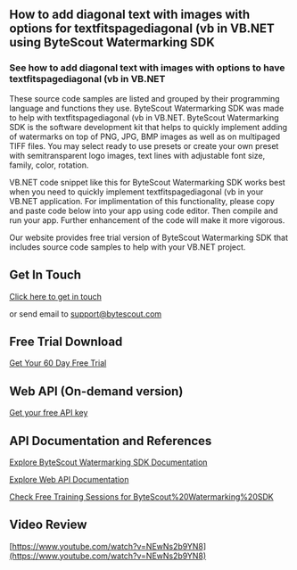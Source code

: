 ## How to add diagonal text with images with options for textfitspagediagonal (vb in VB.NET using ByteScout Watermarking SDK

### See how to add diagonal text with images with options to have textfitspagediagonal (vb in VB.NET

These source code samples are listed and grouped by their programming language and functions they use. ByteScout Watermarking SDK was made to help with textfitspagediagonal (vb in VB.NET. ByteScout Watermarking SDK is the software development kit that helps to quickly implement adding of watermarks on top of PNG, JPG, BMP images as well as on multipaged TIFF files. You may select ready to use presets or create your own preset with semitransparent logo images, text lines with adjustable font size, family, color, rotation.

VB.NET code snippet like this for ByteScout Watermarking SDK works best when you need to quickly implement textfitspagediagonal (vb in your VB.NET application. For implimentation of this functionality, please copy and paste code below into your app using code editor. Then compile and run your app. Further enhancement of the code will make it more vigorous.

Our website provides free trial version of ByteScout Watermarking SDK that includes source code samples to help with your VB.NET project.

## Get In Touch

[Click here to get in touch](https://bytescout.zendesk.com/hc/en-us/requests/new?subject=ByteScout%20Watermarking%20SDK%20Question)

or send email to [support@bytescout.com](mailto:support@bytescout.com?subject=ByteScout%20Watermarking%20SDK%20Question) 

## Free Trial Download

[Get Your 60 Day Free Trial](https://bytescout.com/download/web-installer?utm_source=github-readme)

## Web API (On-demand version)

[Get your free API key](https://pdf.co/documentation/api?utm_source=github-readme)

## API Documentation and References

[Explore ByteScout Watermarking SDK Documentation](https://bytescout.com/documentation/index.html?utm_source=github-readme)

[Explore Web API Documentation](https://pdf.co/documentation/api?utm_source=github-readme)

[Check Free Training Sessions for ByteScout%20Watermarking%20SDK](https://academy.bytescout.com/)

## Video Review

[https://www.youtube.com/watch?v=NEwNs2b9YN8](https://www.youtube.com/watch?v=NEwNs2b9YN8)